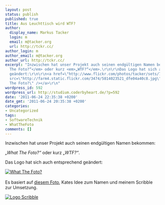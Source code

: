 ```yaml
---
layout: post
status: publish
published: true
title: Aus Leuchttisch wird WTF?
author:
  display_name: Markus Tacker
  login: m
  email: m@tacker.org
  url: http://tckr.cc/
author_login: m
author_email: m@tacker.org
author_url: http://tckr.cc/
excerpt: "Inzwischen hat unser Projekt auch seinen endgültigen Namen bekommen: \r\n\r\n<em>„What
  The Foto?“</em> oder kurz <em>„WTF?“</em>.\r\n\r\nDas Logo hat sich auch entsprechend
  geändert:\r\n\r\n<a href=\"http://www.flickr.com/photos/tacker/sets/72157626379556132/\"><img
  src=\"http://farm4.static.flickr.com/3474/5814023521_dfe04a40c8.jpg\" alt=\"What
  The Foto?\" /></a>\r\n"
wordpress_id: 592
wordpress_url: http://studium.coderbyheart.de/?p=592
date: '2011-06-24 22:35:38 +0200'
date_gmt: '2011-06-24 20:35:38 +0200'
categories:
- Uncategorized
tags:
- SoftwareTechnik
- WhatTheFoto
comments: []
---
```

<p>Inzwischen hat unser Projekt auch seinen endgültigen Namen bekommen: </p>
<p><em>„What The Foto?“</em> oder kurz <em>„WTF?“</em>.</p>
<p>Das Logo hat sich auch entsprechend geändert:</p>
<p><a href="http://www.flickr.com/photos/tacker/sets/72157626379556132/"><img src="http://farm4.static.flickr.com/3474/5814023521_dfe04a40c8.jpg" alt="What The Foto?" /></a><br />
<a id="more"></a><a id="more-592"></a><br />
Es basiert auf <a href="http://www.flickr.com/photos/jordanlloyd/5314553395/in/set-72157625725750162">diesem Foto</a>, Kates Idee zum Namen und meinem Scribble zur Umsetzung.</p>
<p><a href="http://www.flickr.com/photos/tacker/5692772062/in/set-72157626379556132"><img src="http://farm6.static.flickr.com/5110/5692772062_a500097bd5.jpg" alt="Logo Scribble" /></a></p>

